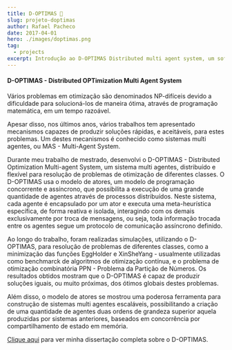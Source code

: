 ```yaml
---
title: D-OPTIMAS 📝
slug: projeto-doptimas
author: Rafael Pacheco
date: 2017-04-01
hero: ./images/doptimas.png
tag:
  - projects
excerpt: Introdução ao D-OPTIMAS Distributed multi agent system, um software para resolução de problemas de otimização de diferentes classes que desenvolvi durante meu mestrado.
---
```


#### D-OPTIMAS - Distributed OPTimization Multi Agent System

Vários problemas em otimização são denominados NP-difíceis devido a dificuldade para solucioná-los de maneira ótima, através de programação matemática, em um tempo razoável. 

Apesar disso, nos últimos anos, vários trabalhos tem apresentado mecanismos capazes de produzir soluções rápidas, e aceitáveis, para estes problemas. Um destes mecanismos é conhecido como sistemas multi agentes, ou MAS - Multi-Agent System. 

Durante meu trabalho de mestrado, desenvolvi o D-OPTIMAS - Distributed Optimization Multi-agent System, um sistema multi agentes, distribuído e flexível para resolução de problemas de otimização de diferentes classes. O D-OPTIMAS usa o modelo de atores, um modelo de programação concorrente e assíncrono, que possibilita a execução de uma grande quantidade de agentes através de processos distribuídos. Neste sistema, cada agente é encapsulado por um ator e executa uma meta-heurística específica, de forma reativa e isolada, interagindo com os demais exclusivamente por troca de mensagens, ou seja, toda informação trocada entre os agentes segue um protocolo de comunicação assíncrono definido.

Ao longo do trabalho, foram realizadas simulações, utilizando o D-OPTIMAS, para resolução de problemas de diferentes classes, como a minimização das funções EggHolder e XinSheYang - usualmente utilizadas como benchmarck de algoritmos de otimização contínua, e o problema de otimização combinatória PPN - Problema da Partição de Números. Os resultados obtidos mostram que o D-OPTIMAS é capaz de produzir soluções iguais, ou muito próximas, dos ótimos globais destes problemas.

Além disso, o modelo de atores se mostrou uma poderosa ferramenta para construção de sistemas multi agentes escaláveis, possibilitando a criação de uma quantidade de agentes duas ordens de grandeza superior aquela produzidas por sistemas anteriores, baseados em concorrência por compartilhamento de estado em memória.

[Clique aqui](https://goo.gl/KPcsZO) para ver minha dissertação completa sobre o D-OPTIMAS.
